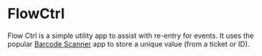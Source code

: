 # FlowCtrl

Flow Ctrl is a simple utility app to assist with re-entry for events. It uses the popular <a href="https://play.google.com/store/apps/details?id=com.google.zxing.client.android&hl=en">Barcode Scanner</a> app to store a unique value (from a ticket or ID).
